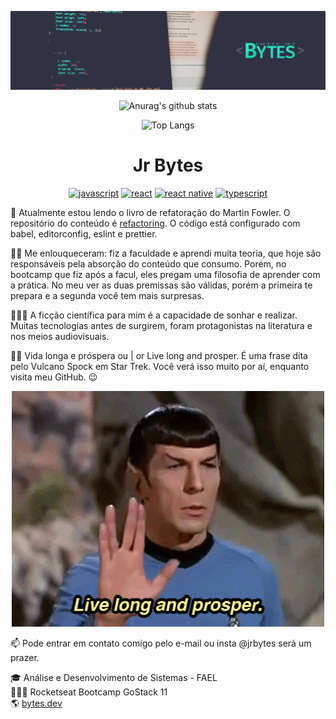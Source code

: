 ![cover](https://raw.githubusercontent.com/jrbytes/jrbytes/master/src/images/cover.png)

<div align='center'>

![Anurag's github stats](https://github-readme-stats.vercel.app/api?username=jrbytes&theme=cobalt&hide_title=true&show_icons=true&hide_border=true&hide=contribs,prs&text_color=41efce&bg_color=303244&title_color=63697d&icon_color=d5d1ce)


![Top Langs](https://github-readme-stats.vercel.app/api/top-langs/?username=jrbytes&hide=TeX&layout=compact&theme=cobalt&hide_title=true&hide_border=true&&text_color=41efce&bg_color=303244&title_color=63697d)

# Jr Bytes

[![javascript](https://img.shields.io/static/v1?label=JavaScript&message=language&color=yellow&logo=javascript)](https://github.com/jrbytes/advanced-javascript-concepts)
[![react](https://img.shields.io/static/v1?label=React&message=tech&color=61dbfb&logo=react)](https://github.com/jrbytes/gostack-gobarber-web)
[![react native](https://img.shields.io/static/v1?label=ReactNative&message=tech&color=61dbfb&logo=react)](https://github.com/jrbytes/gostack-gobarber-app)
[![typescript](https://img.shields.io/static/v1?label=TypeScript&message=tech&color=007acc&logo=typescript)](https://github.com/microsoft/TypeScript)

</div>

🌱 Atualmente estou lendo o livro de refatoração do Martin Fowler. O repositório do conteúdo é [refactoring](https://github.com/jrbytes/refactoring). O código está configurado com babel, editorconfig, eslint e prettier.

👨‍🎓 Me enlouqueceram: fiz a faculdade e aprendi muita teoria, que hoje são responsáveis pela absorção do conteúdo que consumo. Porém, no bootcamp que fiz após a facul, eles pregam uma filosofia de aprender com a prática. No meu ver as duas premissas são válidas, porém a primeira te prepara e a segunda você tem mais surpresas.

👨🏻‍💻 A ficção científica para mim é a capacidade de sonhar e realizar. Muitas tecnologias antes de surgirem, foram protagonistas na literatura e nos meios audiovisuais.

🖖🏼 Vida longa e próspera ou | or Live long and prosper. É uma frase dita pelo Vulcano Spock em Star Trek. Você verá isso muito por aí, enquanto visita meu GitHub. 😉

<div align='center'>

![cover](https://raw.githubusercontent.com/jrbytes/jrbytes/master/src/images/spock.gif)

</div>

📫 Pode entrar em contato comigo pelo e-mail ou insta @jrbytes será um prazer.

🎓 Análise e Desenvolvimento de Sistemas - FAEL  
👨🏻‍🚀 Rocketseat Bootcamp GoStack 11  
🌎 [bytes.dev](https://bytes.dev)  